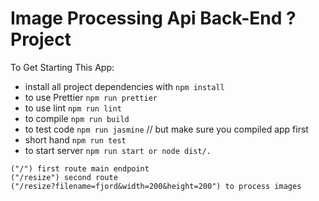 # Image Processing Api Back-End ? Project

To Get Starting This App:

- install all project dependencies with `npm install`
- to use Prettier `npm run prettier`
- to use lint `npm run lint`
- to compile `npm run build`
- to test code `npm run jasmine` // but make sure you compiled app first
- short hand `npm run test`
- to start server `npm run start or node dist/.`

```
("/") first route main endpoint
("/resize") second route
("/resize?filename=fjord&width=200&height=200") to process images
```
